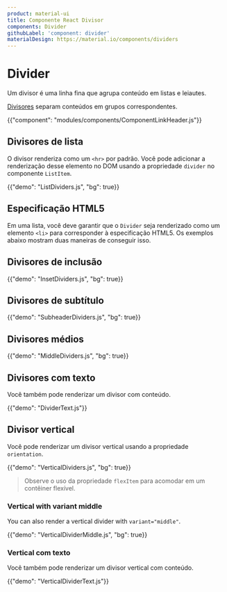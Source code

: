 ```yaml
---
product: material-ui
title: Componente React Divisor
components: Divider
githubLabel: 'component: divider'
materialDesign: https://material.io/components/dividers
---
```


# Divider

<p class="description">Um divisor é uma linha fina que agrupa conteúdo em listas e leiautes.</p>

[Divisores](https://material.io/design/components/dividers.html) separam conteúdos em grupos correspondentes.

{{"component": "modules/components/ComponentLinkHeader.js"}}

## Divisores de lista

O divisor renderiza como um `<hr>` por padrão. Você pode adicionar a renderização desse elemento no DOM usando a propriedade `divider` no componente `ListItem`.

{{"demo": "ListDividers.js", "bg": true}}

## Especificação HTML5

Em uma lista, você deve garantir que o `Divider` seja renderizado como um elemento `<li>` para corresponder à especificação HTML5. Os exemplos abaixo mostram duas maneiras de conseguir isso.

## Divisores de inclusão

{{"demo": "InsetDividers.js", "bg": true}}

## Divisores de subtítulo

{{"demo": "SubheaderDividers.js", "bg": true}}

## Divisores médios

{{"demo": "MiddleDividers.js", "bg": true}}

## Divisores com texto

Você também pode renderizar um divisor com conteúdo.

{{"demo": "DividerText.js"}}

## Divisor vertical

Você pode renderizar um divisor vertical usando a propriedade `orientation`.

{{"demo": "VerticalDividers.js", "bg": true}}

> Observe o uso da propriedade `flexItem` para acomodar em um contêiner flexível.

### Vertical with variant middle

You can also render a vertical divider with `variant="middle"`.

{{"demo": "VerticalDividerMiddle.js", "bg": true}}

### Vertical com texto

Você também pode renderizar um divisor vertical com conteúdo.

{{"demo": "VerticalDividerText.js"}}
